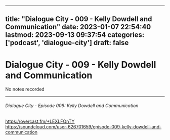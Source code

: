 
---
title: "Dialogue City - 009 - Kelly Dowdell and Communication"
date: 2023-01-07 22:54:40
lastmod: 2023-09-13 09:37:54
categories: ['podcast', 'dialogue-city']
draft: false
---


# Dialogue City - 009 - Kelly Dowdell and Communication

No notes recorded

- - -
###### Dialogue City - Episode 009: Kelly Dowdell and Communication

https://overcast.fm/+LEXLFOnTY  
https://soundcloud.com/user-626701659/episode-009-kelly-dowdell-and-communication

<!-- #public #podcast #dialogue-city -->

<!-- {BearID:7D48DDCC-A215-48CF-BD04-ADCECF2E6845-28016-00002D97E052FA04} -->
